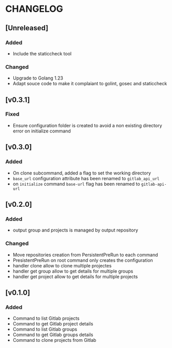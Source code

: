 # CHANGELOG

## [Unreleased]

### Added

- Include the staticcheck tool

### Changed

- Upgrade to Golang 1.23
- Adapt souce code to make it complaiant to golint, gosec and staticcheck

## [v0.3.1]

### Fixed

- Ensure configuration folder is created to avoid a non existing directory error on initialize command

## [v0.3.0]

### Added

- On clone subcommand, added a flag to set the working directory
- `base_url` configuration attribute has been renamed to `gitlab_api_url`
- on `initialize` command `base-url` flag has been renamed to `gitlab-api-url`

## [v0.2.0]

### Added

- output group and projects is managed by output repository

### Changed

- Move repositories creation from PersistentPreRun to each command
- PresistentPreRun on root command only creates the configuration
- handler clone allow to clone multiple projectes
- handler get group allow to get details for multiple groups
- handler get project allow to get details for multiple projects

## [v0.1.0]

### Added

- Command to list Gitlab projects
- Command to get Gitlab project details 
- Command to list Gitlab groups
- Command to get Gitlab groups details
- Command to clone projects from Gitlab
